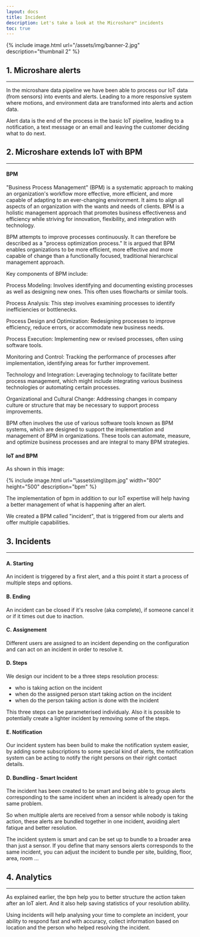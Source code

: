 ```yaml
---
layout: docs
title: Incident
description: Let's take a look at the Microshare™ incidents
toc: true
---
```





{% include image.html url="/assets/img/banner-2.jpg" description="thumbnail 2" %}

## 1. Microshare alerts
---------------------------------------

In the microshare data pipeline we have been able to process our IoT data (from sensors) into events and alerts. Leading to a more responsive system where motions, and environment data are transformed into alerts and action data. 

Alert data is the end of the process in the basic IoT pipeline, leading to a notification, a text message or an email and leaving the customer deciding what to do next. 


## 2. Microshare extends IoT with BPM
---------------------------------------

#### BPM

"Business Process Management" (BPM) is a systematic approach to making an organization's workflow more effective, more efficient, and more capable of adapting to an ever-changing environment. It aims to align all aspects of an organization with the wants and needs of clients. BPM is a holistic management approach that promotes business effectiveness and efficiency while striving for innovation, flexibility, and integration with technology.

BPM attempts to improve processes continuously. It can therefore be described as a "process optimization process." It is argued that BPM enables organizations to be more efficient, more effective and more capable of change than a functionally focused, traditional hierarchical management approach.

Key components of BPM include:

Process Modeling: Involves identifying and documenting existing processes as well as designing new ones. This often uses flowcharts or similar tools.

Process Analysis: This step involves examining processes to identify inefficiencies or bottlenecks.

Process Design and Optimization: Redesigning processes to improve efficiency, reduce errors, or accommodate new business needs.

Process Execution: Implementing new or revised processes, often using software tools.

Monitoring and Control: Tracking the performance of processes after implementation, identifying areas for further improvement.

Technology and Integration: Leveraging technology to facilitate better process management, which might include integrating various business technologies or automating certain processes.

Organizational and Cultural Change: Addressing changes in company culture or structure that may be necessary to support process improvements.

BPM often involves the use of various software tools known as BPM systems, which are designed to support the implementation and management of BPM in organizations. These tools can automate, measure, and optimize business processes and are integral to many BPM strategies.


#### IoT and BPM

As shown in this image: 

{% include image.html url="\assets\img\bpm.jpg" width="800" height="500" description="bpm" %}

The implementation of bpm in addition to our IoT expertise will help having a better management of what is happening after an alert. 

We created a BPM called "incident", that is triggered from our alerts and offer multiple capabilities. 


## 3. Incidents
---------------------------------------
#### A. Starting

An incident is triggered by a first alert, and a this point it start a process of multiple steps and options. 

#### B. Ending

An incident can be closed if it's resolve (aka complete), if someone cancel it or if it times out due to inaction. 

#### C. Assignement

Different users are assigned to an incident depending on the configuration and can act on an incident in order to resolve it. 

#### D. Steps

We design our incident to be a three steps resolution process: 
- who is taking action on the incident 
- when do the assigned person start taking action on the incident 
- when do the person taking action is done with the incident

This three steps can be parameterised individualy. Also it is possible to potentially create a lighter incident by removing some of the steps. 

#### E. Notification

Our incident system has been build to make the notification system easier, by adding some subscriptions to some special kind of alerts, the notification system can be acting to notify the right persons on their right contact details. 

#### D. Bundling - Smart Incident

The incident has been created to be smart and being able to group alerts corresponding to the same incident when an incident is already open for the same problem. 

So when multiple alerts are received from a sensor while nobody is taking action, these alerts are bundled together in one incident, avoiding alert fatique and better resolution. 

The incident system is smart and can be set up to bundle to a broader area than just a sensor. If you define that many sensors alerts corresponds to the same incident, you can adjust the incident to bundle per site, building, floor, area, room ... 


## 4. Analytics
---------------------------------------

As explained earlier, the bpn help you to better structure the action taken after an IoT alert. And it also help saving statistics of your resolution ability. 

Using incidents will help analysing your time to complete an incident, your ability to respond fast and with accuracy, collect information based on location and the person who helped resolving the incident. 


